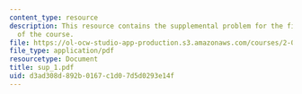```yaml
---
content_type: resource
description: This resource contains the supplemental problem for the first assignment
  of the course.
file: https://ol-ocw-studio-app-production.s3.amazonaws.com/courses/2-003-modeling-dynamics-and-control-i-spring-2005/d3ad308d892b0167c1d07d5d0293e14f_sup_1.pdf
file_type: application/pdf
resourcetype: Document
title: sup_1.pdf
uid: d3ad308d-892b-0167-c1d0-7d5d0293e14f
---
```

